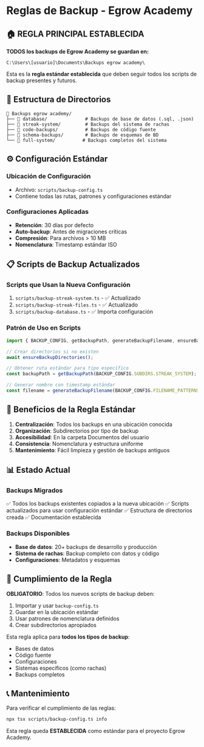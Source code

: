 # Reglas de Backup - Egrow Academy

## 🏠 REGLA PRINCIPAL ESTABLECIDA

**TODOS los backups de Egrow Academy se guardan en:**
```
C:\Users\[usuario]\Documents\Backups egrow academy\
```

Esta es la **regla estándar establecida** que deben seguir todos los scripts de backup presentes y futuros.

## 📁 Estructura de Directorios

```
📂 Backups egrow academy/
├── 📁 database/              # Backups de base de datos (.sql, .json)
├── 📁 streak-system/         # Backups del sistema de rachas
├── 📁 code-backups/          # Backups de código fuente
├── 📁 schema-backups/        # Backups de esquemas de BD
└── 📁 full-system/          # Backups completos del sistema
```

## ⚙️ Configuración Estándar

### Ubicación de Configuración
- Archivo: `scripts/backup-config.ts`
- Contiene todas las rutas, patrones y configuraciones estándar

### Configuraciones Aplicadas
- **Retención**: 30 días por defecto
- **Auto-backup**: Antes de migraciones críticas
- **Compresión**: Para archivos > 10 MB
- **Nomenclatura**: Timestamp estándar ISO

## 📋 Scripts de Backup Actualizados

### Scripts que Usan la Nueva Configuración
1. `scripts/backup-streak-system.ts` - ✅ Actualizado
2. `scripts/backup-streak-files.ts` - ✅ Actualizado
3. `scripts/backup-database.ts` - ✅ Importa configuración

### Patrón de Uso en Scripts
```typescript
import { BACKUP_CONFIG, getBackupPath, generateBackupFilename, ensureBackupDirectories } from './backup-config';

// Crear directorios si no existen
await ensureBackupDirectories();

// Obtener ruta estándar para tipo específico
const backupPath = getBackupPath(BACKUP_CONFIG.SUBDIRS.STREAK_SYSTEM);

// Generar nombre con timestamp estándar
const filename = generateBackupFilename(BACKUP_CONFIG.FILENAME_PATTERNS.STREAK_SYSTEM) + '.json';
```

## 🚀 Beneficios de la Regla Estándar

1. **Centralización**: Todos los backups en una ubicación conocida
2. **Organización**: Subdirectorios por tipo de backup
3. **Accesibilidad**: En la carpeta Documentos del usuario
4. **Consistencia**: Nomenclatura y estructura uniforme
5. **Mantenimiento**: Fácil limpieza y gestión de backups antiguos

## 📊 Estado Actual

### Backups Migrados
✅ Todos los backups existentes copiados a la nueva ubicación
✅ Scripts actualizados para usar configuración estándar
✅ Estructura de directorios creada
✅ Documentación establecida

### Backups Disponibles
- **Base de datos**: 20+ backups de desarrollo y producción
- **Sistema de rachas**: Backup completo con datos y código
- **Configuraciones**: Metadatos y esquemas

## 🎯 Cumplimiento de la Regla

**OBLIGATORIO**: Todos los nuevos scripts de backup deben:
1. Importar y usar `backup-config.ts`
2. Guardar en la ubicación estándar
3. Usar patrones de nomenclatura definidos
4. Crear subdirectorios apropiados

Esta regla aplica para **todos los tipos de backup**:
- Bases de datos
- Código fuente
- Configuraciones
- Sistemas específicos (como rachas)
- Backups completos

## 📞 Mantenimiento

Para verificar el cumplimiento de las reglas:
```bash
npx tsx scripts/backup-config.ts info
```

Esta regla queda **ESTABLECIDA** como estándar para el proyecto Egrow Academy.